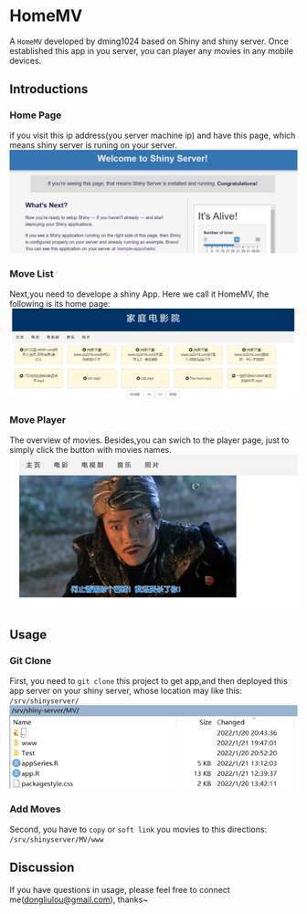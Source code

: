 # HomeMV

A `HomeMV` developed by dming1024 based on Shiny and shiny server. Once established this app in you server, you can player any movies in any mobile devices.


## Introductions

### Home Page
if you visit this ip address(you server machine ip) and have this page, which means shiny server is runing on your server.
<img src="./figures/fig1.png" />

### Move List
Next,you need to develope a shiny App. Here we call it HomeMV, the following is its home page:
<img src="./figures/fig2.png" />


### Move Player
The overview of movies. Besides,you can swich to the player page, just to simply click the button with movies names.
<img src="./figures/fig3.png" />	

## Usage

### Git Clone
First, you need to `git clone` this project to get app,and then deployed this app server on your shiny server, whose location may like this: `/srv/shinyserver/`
<img src="./figures/fig4.png" />	

### Add Moves
Second, you have to `copy` or `soft link` you movies to this directions: `/srv/shinyserver/MV/www`

## Discussion

If you have questions in usage, please feel free to connect me(dongliulou@gmail.com), thanks~